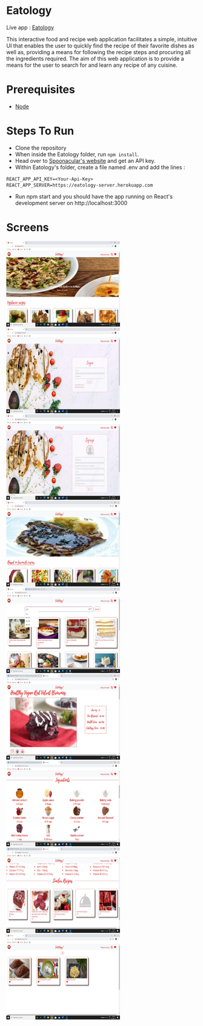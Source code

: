 # Eatology
Live app : [Eatology](https://eatology-recipes.herokuapp.com/)

This interactive food and recipe web application facilitates a simple, intuitive UI
that enables the user to quickly find the recipe of their favorite dishes as well as,
providing a means for following the recipe steps and procuring all the ingredients
required. The aim of this web application is to provide a means for the user to
search for and learn any recipe of any cuisine.

# Prerequisites
* [Node](https://nodejs.org/en/)

# Steps To Run
* Clone the repository
* When inside the Eatology folder, run ```npm install```.
* Head over to [Spoonacular's website](https://spoonacular.com/food-api/pricing) and get an API key.
* Within Eatology's folder, create a file named .env and add the lines : 
```
REACT_APP_API_KEY=<Your-Api-Key>
REACT_APP_SERVER=https://eatology-server.herokuapp.com
```
* Run npm start and you should have the app running on React's development server on http://localhost:3000

# Screens
<p>
<img src = "./screenshots\WhatsApp Image 2020-05-20 at 12.58.25 PM (2).jpeg" width = "300" height = "225"/> 
<img src = "screenshots\WhatsApp Image 2020-05-20 at 12.58.25 PM (1).jpeg" width = "300" height = "225"/> 
<img src = "screenshots\WhatsApp Image 2020-05-20 at 12.58.25 PM.jpeg" width = "300" height ="225">
<img src = "screenshots\WhatsApp Image 2020-05-20 at 12.58.26 PM (1).jpeg" width = "300" height = "225">
<img src = "screenshots\WhatsApp Image 2020-05-20 at 12.58.28 PM (1).jpeg" width = "300" height = "225">
<img src = "screenshots\WhatsApp Image 2020-05-20 at 12.58.28 PM.jpeg" width = "300" height = "225">
<img src = "screenshots\WhatsApp Image 2020-05-20 at 12.58.29 PM (2).jpeg" width = "300" height = "225">
<img src = "screenshots\WhatsApp Image 2020-05-20 at 12.58.30 PM (1).jpeg" width = "300" height = "225">
<img src = "screenshots\WhatsApp Image 2020-05-20 at 12.58.27 PM (2).jpeg" width = "300" height = "225">
</p>


<br/>
